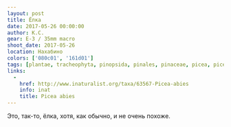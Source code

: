 ```yaml
---
layout: post
title: Ёлка
date: 2017-05-26 00:00:00
author: К.С.
gear: E-3 / 35mm macro
shoot_date: 2017-05-26
location: Нахабино
colors: ['080c01', '161d01']
tags: [plantae, tracheophyta, pinopsida, pinales, pinaceae, picea, picea abies]
links:
  -
    href: http://www.inaturalist.org/taxa/63567-Picea-abies
    info: inat
    title: Picea abies
---
```

Это, так-то, ёлка, хотя, как обычно, и не очень похоже.
